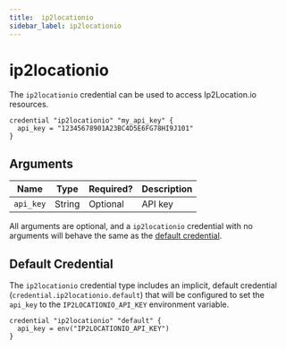 ```yaml
---
title:  ip2locationio
sidebar_label: ip2locationio
---
```


# ip2locationio

The `ip2locationio` credential can be used to access Ip2Location.io resources.

```hcl
credential "ip2locationio" "my_api_key" {
  api_key = "12345678901A23BC4D5E6FG78HI9J101"
}
```

## Arguments

| Name            | Type    | Required?| Description
|-----------------|---------|----------|-------------------
| `api_key`       |  String | Optional | API key

All arguments are optional, and a `ip2locationio` credential with no arguments will behave the same as the [default credential](#default-credential).

## Default Credential

The `ip2locationio` credential type includes an implicit, default credential (`credential.ip2locationio.default`) that will be configured to set the `api_key` to the `IP2LOCATIONIO_API_KEY` environment variable.

```hcl
credential "ip2locationio" "default" {
  api_key = env("IP2LOCATIONIO_API_KEY")
}
```
